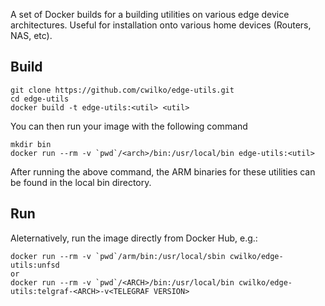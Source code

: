 A set of Docker builds for a building utilities on various edge device architectures. Useful for installation onto various home devices (Routers, NAS, etc).

## Build

    git clone https://github.com/cwilko/edge-utils.git 
    cd edge-utils
    docker build -t edge-utils:<util> <util>

You can then run your image with the following command

    mkdir bin
    docker run --rm -v `pwd`/<arch>/bin:/usr/local/bin edge-utils:<util>

After running the above command, the ARM binaries for these utilities can be found in the local bin directory.

## Run

Aleternatively, run the image directly from Docker Hub, e.g.:

    docker run --rm -v `pwd`/arm/bin:/usr/local/sbin cwilko/edge-utils:unfsd
    or
    docker run --rm -v `pwd`/<ARCH>/bin:/usr/local/bin cwilko/edge-utils:telgraf-<ARCH>-v<TELEGRAF VERSION>


